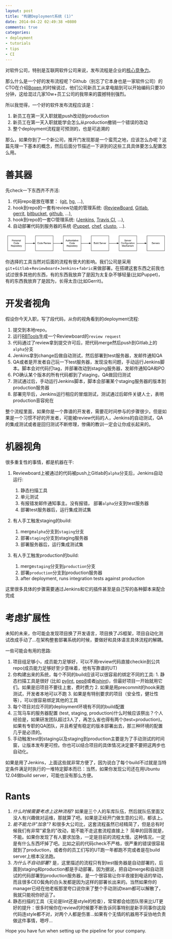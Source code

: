 ```yaml
---
layout: post
title: "构建Deployment系统 (1)"
date: 2014-04-22 02:49:38 +0800
comments: true
categories: 
- deployment
- tutorials
- tips
- CI
---
```


对软件公司，特别是互联网软件公司来说，发布流程是企业的[核心竞争力](http://lenciel.com/2013/05/the-importance-of-deploy-as-will/)。

那么什么是一个好的发布流程呢？Github（别忘了它本身也是一家软件公司）的CTO在介绍[Boxen
](http://lenciel.com/2013/03/boxen-introduction/)的时候说过，他们公司新员工从拿电脑到可以开始编码只要30分钟，这给混过几家10w+员工公司的我带来的震撼特别强烈。

所以我觉得，一个好的软件发布流程应该是：

  1. 新员工在第一天入职就能push改动到production
  2. 新员工在第一天入职就能学会怎么从production撤销一个错误的改动
  3. 整个deployment流程是可预测的，也是可追溯的

那么，如果你到了一个新公司，推开门发现那是一个蛮荒之地，应该怎么办呢？这篇先理一下基本的概念，然后后面分节描述一下讲到的这些工具具体要怎么配置怎么用。

# 善其器

先check一下东西齐不齐活:

  1. 代码repo是放在哪里： ([git][1], [hg][2], …),
  2. hook到repo的一套有review功能的管理系统: ([ReviewBoard](http://www.reviewboard.org), [Gitlab][13], [gerrit][3], [bitbucket][4], [github][5], …),
  3. hook到repo的一套CI管理系统:  ([Jenkins][6], [Travis CI][7], …),
  4. 自动部署代码到服务器的系统 ([Puppet][14], [chef][8], [clusto][9], …).


![Deployment Phases](/downloads/images/2014_04/deployment_phases.png "Don't touch me...")

你选择的工具当然对后面的流程有很大的影响。我们公司是采用`git`+`Gitlab`+`Reviewboard`+`Jenkins`+`fabric`来做部署。在搭建这套东西之前我也试过很多其他的东西，有的东西我放弃了是因为太复杂不够轻量(比如Puppet)，有的东西我放弃了是因为，长得太丑(比如Gerrit)。

# 开发者视角

假设你今天入职，写了段代码，从你的视角看到的deployment流程:

  1. 提交到本地repo。
  2. 运行[RBTools](http://www.reviewboard.org/docs/rbtools/dev/)生成一个Reviewboard的`review request`
  3. 代码通过了review拿到提交许可后，把代码merge然后push到Gitlab上的`alpha`分支
  4. Jenkins拿到change后做自动测试，然后部署到test服务器，发邮件通知QA
  5. QA或者是开发者自己玩一下test服务器，发现没有问题，手动运行Jenkins脚本。脚本会对代码打tag，并部署改动到staging服务器，发邮件通知QA和PO
  6. PO确认某个版本的所有代码都到了staging，QA做回归测试
  7. 测试通过后，手动运行Jenkins脚本，脚本会部署某个staging服务器的版本到production服务器
  8. 部署完毕后，Jenkins运行相应的冒烟测试，测试通过后邮件关键人士，表明production音容宛在

整个流程里面，如果你是一个靠谱的开发者，需要花时间参与的步骤很少。但是如果是一个习惯不好的开发者，可能被review代码的人，Jenkins的自动测试，QA的集成测试或者是回归测试不断修理，惨痛的教训一定会让你成长起来的。

# 机器视角

很多重复性的事情，都是机器在干:

1. Reviewboard上被通过的代码被push上Gitlab的`alpha`分支后，Jenkins自动运行:
    1. 静态扫描工具
    2. 单元测试
    3. 有报错发邮件通知事主。没有报错， 部署`alpha`分支到test服务器
    4. 部署test服务器后，运行集成测试集
    
2. 有人手工触发staging的build:
    1. merge`alpha`分支到`staging`分支
    2. 部署`staging`分支到staging服务器
    3. 部署服务器后，运行集成测试集

3. 有人手工触发production的build:
    1. merge`staging`分支到`production`分支
    2. 部署`production`分支到production服务器
    3. after deployment, runs integration tests against production

这里很多具体的步骤需要通过Jenkins和它的插件甚至是自己写的各种脚本来配合完成

# 考虑扩展性

未知的未来，你可能会发现项目换了开发语言，项目换了JS框架，项目自动化测试改成手动了...在架构整套部署系统的时候，要做好和具体语言具体流程的解耦。

一些可能会有用的思路:

  1. 项目组足够小，成员能力足够好，可以不用review代码直接checkin到公共repo(成员能力足够好至少意味着，他有写靠谱的UT)
  2. 你构建出来的系统，每个不同的build应该可以很容易的绑定不同的工具:
    1. 静态扫描工具是很好 (比如 [pylint][10], [pep8][11]或者[jshint][12])，但最好项目一开始就用它们。如果是旧项目不要往上套，费时费力
    2. 如果是用precommit的hook来跑测试，开发者本地可以不跑
    3. 如果是有特别要求的项目（安全性，健壮性等），可以很容易绑定其他的工具
  3. 每个项目对应不同的deployment环境有不同的build配置
  4. 三驾马车的服务器配置 (test, staging, production)什么时候应该祭出？个人经验是，如果研发团队超过3人了，再怎么省也得有两个(test+production)。如果有专职的QA团队，并且希望有稳定的版本部署出去，那三种环境的配置几乎是必须的。
  5. 手动触发test到staging以及staging到production主要是为了手动测试的时间窗，让版本发布更可控。你也可以结合项目的具体情况决定要不要把这两步也自动化。

如果是用了Jenkins，上面这些就非常方便了，因为说白了每个build不过就是当特定条件满足时执行的一堆特定脚本而已：当然，如果你发现公司还在用Ubuntu 12.04做build server，可能也没有那么方便。

# Rants

  1. _什么时候需要考虑上这种流程?_ 如果是三个人的车库队伍，然后就队伍里面又没人有兴趣做对运维，那就算了吧。如果是正经开门做生意的公司，都该上。
  2. _能不能允许"加急"?_ 和很多大公司比，这套流程虽然已经精简了，但是总有时候我们有非常"紧急的"改动，能不能不走这套流程直接上？ 简单的回答就是，不能。如果你发现了有人要求加急，一定是目前的流程太慢。这种情况，一定是有什么东西坏掉了吧。比如之前的代码check不严格，很严重的错误很容易就到了production，或者你的员工们写的UT跑一年都跑不完或者是在build server上根本没法跑。
  3. _为什么不自动部署?_ 是，这里描述的流程只有到test服务器是自动部署的，后面到staging和production都是手动部署。因为据说，把自动merge和自动测试的代码部署到production服务器，是一个很容易让你半夜接到电话的举动，而且很多CEO鬓角的白头发都是因为这样的部署长出来的。当然如果你的manager已经在他老板那里夸口说你来了整个手动测试team都可以解散了，我就只能祝你好运了。
  4. 静态扫描的工具（无论是lint还是style的检查），常常都会给团队带来比UT更好的提升：很多时候你在review的时候要不断告诉同事特别是新手同事你这段代码连style都不对，对两个人都是伤害...如果有个无情的机器用不妥协地负责做这件事情，嗯哼...

Hope you have fun when setting up the pipeline for your company.

   [1]: http://git-scm.com/ (Git)
   [2]: http://mercurial.selenic.com/ (Mercurial)
   [3]: https://code.google.com/p/gerrit/ (Gerrit)
   [4]: https://bitbucket.org/ (BitBucket)
   [5]: https://github.com/ (Github)
   [6]: http://jenkins-ci.org/ (Jenkins)
   [7]: https://travis-ci.org/ (Travis CI)
   [8]: http://www.getchef.com/chef/ (Chef)
   [9]: http://clusto.org/ (Clusto)
   [10]: http://www.pylint.org/ (PyLint)
   [11]: https://github.com/jcrocholl/pep8 (pep8.py)
   [12]: http://www.jshint.com/ (JSHint)
   [13]: https://www.gitlab.com/‎ (Gitlab)
   [14]: https://puppetlabs.com/‎ (Puppet)



